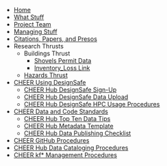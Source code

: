 * [Home](/)
* [What Stuff](01-what-stuff.md)
* [Project Team](02-project-team-info.md)
* [Managing Stuff](03-managing-stuff.md)
* [Citations, Papers, and Presos](04-citations-papers-presentations.md)
* Research Thrusts
  * Buildings Thrust
    * [Shovels Permit Data](shovels_permit_data.md)
    * [Inventory_Loss Link](inventory_loss_link.md)
  * [Hazards Thrust](hazardsthrust.md)
* [CHEER Using DesignSafe](05-CHEER_Using_DesignSafe.md)
  * [CHEER Hub DesignSafe Sign-Up](05a-CHEER_DesignSafe_SignUp.md)
  * [CHEER Hub DesignSafe Data Upload](05b-CHEER_DesignSafe_DataUpload.md)
  * [CHEER Hub DesignSafe HPC Usage Procedures](05c-CHEER_DesignSafe_HPC)
* [CHEER Data and Code Standards](06-CHEER_DataCodeStandards.md)
  * [CHEER Hub Top Ten Data Tips](06a-CHEER_DataTips.md)
  * [CHEER Hub Metadata Template](06b-CHEER_MetadataTemplate.md)
  * [CHEER Hub Data Publishing Checklist](06c-CHEER_DataPublishingChecklist.md)
* [CHEER GitHub Procedures](08-CHEER_GitHub.md)
* [CHEER Hub Data Cataloging Procedures](08-CHEER_CatalogProcedures.md)
* [CHEER kf* Management Procedures](09-CHEER_kfManagement.md)

